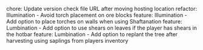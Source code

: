 chore: Update version check file URL after moving hosting location
refactor: Illumination - Avoid torch placement on ore blocks
feature: Illumination - Add option to place torches on walls when using Shaftanation
feature: Lumbination - Add option to use shears on leaves if the player has shears in the hotbar
feature: Lumbination - Add option to replant the tree after harvesting using saplings from players inventory